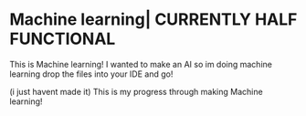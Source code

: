 # Machine learning| CURRENTLY HALF FUNCTIONAL
This is Machine learning! I wanted to make an AI so im doing machine learning
drop the files into your IDE and go!

(i just havent made it)
This is my progress through making Machine learning!
